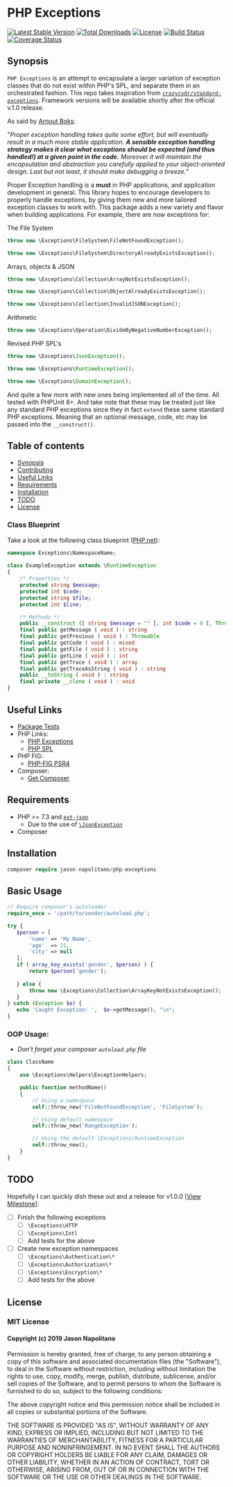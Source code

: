 # PHP Exceptions

[![Latest Stable Version](https://poser.pugx.org/jason-napolitano/php-exceptions/version)](https://packagist.org/packages/jason-napolitano/php-exceptions)
[![Total Downloads](https://poser.pugx.org/jason-napolitano/php-exceptions/downloads)](https://packagist.org/packages/jason-napolitano/php-exceptions)
[![License](https://poser.pugx.org/jason-napolitano/php-exceptions/license)](https://packagist.org/packages/jason-napolitano/php-exceptions)
[![Build Status](https://travis-ci.com/jason-napolitano/PHP-Exceptions.svg?branch=master)](https://travis-ci.com/jason-napolitano/PHP-Exceptions)
[![Coverage Status](https://coveralls.io/repos/github/jason-napolitano/PHP-Exceptions/badge.svg?branch=master)](https://coveralls.io/github/jason-napolitano/PHP-Exceptions?branch=development)

## Synopsis
`PHP Exceptions` is an attempt to encapsulate a larger variation of exception classes that do not exist 
within PHP's SPL, and separate them in an orchestrated fashion. This repo takes inspiration from 
[`crazycodr/standard-exceptions`](https://github.com/crazycodr/standard-exceptions). Framework versions 
will be available shortly after the official v.1.0 release.

As said by [Arnout Boks](https://www.moxio.com/blog/34/best-practices-for-php-exception-handling):

"_Proper exception handling takes quite some effort, but will eventually result in a much more stable 
application. **A sensible exception handling strategy makes it clear what exceptions should be expected 
(and thus handled!) at a given point in the code.** Moreover it will maintain the encapsulation and 
abstraction you carefully applied to your object-oriented design. Last but not least, it should make 
debugging a breeze._"

Proper Exception handling is a **must** in PHP applications, and application development in general. 
This library hopes to encourage developers to properly handle exceptions, by giving them new and more 
tailored exception classes to work with. This package adds a new variety and flavor when
building applications. For example, there are now exceptions for:

The File System
```php
throw new \Exceptions\FileSystem\FileNotFoundException();
```
```php
throw new \Exceptions\FileSystem\DirectoryAlreadyExistsException();
```

Arrays, objects & JSON
```php
throw new \Exceptions\Collection\ArrayNotExistsException();
```
```php
throw new \Exceptions\Collection\ObjectAlreadyExistsException();
```
```php
throw new \Exceptions\Collection\InvalidJSONException();
```

Arithmetic
```php
throw new \Exceptions\Operation\DivideByNegativeNumberException();
```

Revised PHP SPL's
```php
throw new \Exceptions\JsonException();
```
```php
throw new \Exceptions\RuntimeException();
```
```php
throw new \Exceptions\DomainException();
```

And quite a few more with new ones being implemented all of the time. All tested with PHPUnit 8+. And take 
note that these may be treated just like any standard PHP exceptions since they in fact `extend` these same
standard PHP exceptions. Meaning that an optional message, code, etc may be passed into the `__construct()`.

## Table of contents
 - [Synopsis](https://github.com/jason-napolitano/PHP-Exceptions/blob/master/README.md#synopsis)
 - [Contributing](https://github.com/jason-napolitano/PHP-Exceptions/blob/master/CONTRIBUTING.md)
 - [Useful Links](https://github.com/jason-napolitano/PHP-Exceptions/blob/master/README.md#useful-links)
 - [Requirements](https://github.com/jason-napolitano/PHP-Exceptions/blob/master/README.md#requirements)
 - [Installation](https://github.com/jason-napolitano/PHP-Exceptions/blob/master/README.md#installation)
 - [TODO](https://github.com/jason-napolitano/PHP-Exceptions/blob/master/README.md#todo)
 - [License](https://github.com/jason-napolitano/PHP-Exceptions/blob/master/README.md#license)
 
### Class Blueprint
Take a look at the following class blueprint ([PHP.net](https://www.php.net/manual/en/class.exception.php)):

```php
namespace Exceptions\NamespaceName;
    
class ExampleException extends \RuntimeException
{
    /* Properties */
    protected string $message;
    protected int $code;
    protected string $file;
    protected int $line;

    /* Methods */
    public __construct ([ string $message = "" [, int $code = 0 [, Throwable $previous = NULL ]]] )
    final public getMessage ( void ) : string
    final public getPrevious ( void ) : Throwable
    final public getCode ( void ) : mixed
    final public getFile ( void ) : string
    final public getLine ( void ) : int
    final public getTrace ( void ) : array
    final public getTraceAsString ( void ) : string
    public __toString ( void ) : string
    final private __clone ( void ) : void
}

```

## Useful Links
 - [Package Tests](https://github.com/jason-napolitano/PHP-Exceptions/tree/master/tests)
 - PHP Links:
   - [PHP Exceptions](https://www.php.net/manual/en/language.exceptions.php)
   - [PHP SPL](https://www.php.net/manual/en/spl.exceptions.php)
 - PHP FIG:
   - [PHP-FIG PSR4](https://www.php-fig.org/psr/psr-4/)
 - Composer:
   - [Get Composer](https://getcomposer.org/)
   
 ## Requirements
  - PHP >= 7.3 and [`ext-json`](https://www.php.net/manual/en/book.json.php)
    - Due to the use of [`\JsonException`](https://www.php.net/manual/en/class.jsonexception.php)
  - Composer
 
 ## Installation
 ```php
 composer require jason-napolitano/php-exceptions
 ```
 
 ## Basic Usage
 ```php
// Require composer's autoloader
require_once = '/path/to/vendor/autoload.php';
 
try {
	$person = [
		'name' => 'My Name',
		'age'  => 21,
		'city' => null
	];
	if ( array_key_exists('gender', $person) ) {
	    return $person['gender'];
	    
	} else {
		throw new \Exceptions\Collection\ArrayKeyNotExistsException();
	}
} catch (Exception $e) {
	echo 'Caught Exception: ',  $e->getMessage(), "\n";
}
```

### OOP Usage:
 * _Don't forget your composer `autoload.php` file_
```php
class ClassName
{
    use \Exceptions\Helpers\ExceptionHelpers;

    public function methodName()
    {
        // Using a namespace
        self::throw_new('FileNotFoundException', 'FileSystem');

        // Using default namespace
        self::throw_new('RangeException');

        // Using the default \Exceptions\RuntimeException
        self::throw_new();
    }
}
```

## TODO
Hopefully I can quickly dish these out and a release for v1.0.0 [[View Milestone](https://github.com/jason-napolitano/PHP-Exceptions/milestone/1)]:
    
  - [ ] Finish the following exceptions
    - [ ] `\Exceptions\HTTP`
    - [ ] `\Exceptions\Intl`
    - [ ] Add tests for the above
    
  - [ ] Create new exception namespaces
    - [ ] `\Exceptions\Authentication\*`
    - [ ] `\Exceptions\Authorization\*`
    - [ ] `\Exceptions\Encryption\*`
    - [ ] Add tests for the above

 ## License
 ### MIT License
 
 #### Copyright (c) 2019 Jason Napolitano
 
 Permission is hereby granted, free of charge, to any person obtaining a copy
 of this software and associated documentation files (the "Software"), to deal
 in the Software without restriction, including without limitation the rights
 to use, copy, modify, merge, publish, distribute, sublicense, and/or sell
 copies of the Software, and to permit persons to whom the Software is
 furnished to do so, subject to the following conditions:
 
 The above copyright notice and this permission notice shall be included in all
 copies or substantial portions of the Software.
 
 THE SOFTWARE IS PROVIDED "AS IS", WITHOUT WARRANTY OF ANY KIND, EXPRESS OR
 IMPLIED, INCLUDING BUT NOT LIMITED TO THE WARRANTIES OF MERCHANTABILITY,
 FITNESS FOR A PARTICULAR PURPOSE AND NONINFRINGEMENT. IN NO EVENT SHALL THE
 AUTHORS OR COPYRIGHT HOLDERS BE LIABLE FOR ANY CLAIM, DAMAGES OR OTHER
 LIABILITY, WHETHER IN AN ACTION OF CONTRACT, TORT OR OTHERWISE, ARISING FROM,
 OUT OF OR IN CONNECTION WITH THE SOFTWARE OR THE USE OR OTHER DEALINGS IN THE
 SOFTWARE.

